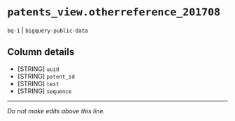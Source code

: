 # `patents_view.otherreference_201708`
`bq-1` | `bigquery-public-data`

## Column details
* [STRING]    `uuid`
* [STRING]    `patent_id`
* [STRING]    `text`
* [STRING]    `sequence`

-------------------------------------------------------------------------------
*Do not make edits above this line.*
